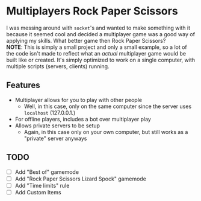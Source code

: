 # Multiplayers Rock Paper Scissors
I was messing around with `socket`'s and wanted to make something with it because it seemed cool and decided a multiplayer game was a good way of applying my skills. What better game then Rock Paper Scissors?  
**NOTE**: This is simply a small project and only a small example, so a lot of the code isn't made to reflect what an *actual* multiplayer game would be built like or created. It's simply optimized to work on a single computer, with multiple scripts (servers, clients) running.

## Features
* Multiplayer allows for you to play with other people
    * Well, in this case, only on the same computer since the server uses `localhost` (127.0.0.1.)
* For offline players, includes a bot over multiplayer play
* Allows private servers to be setup
    * Again, in this case only on your own computer, but still works as a "private" server anyways

## TODO
- [ ] Add "Best of" gamemode
- [ ] Add "Rock Paper Scissors Lizard Spock" gamemode
- [ ] Add "Time limits" rule
- [ ] Add Custom Items
